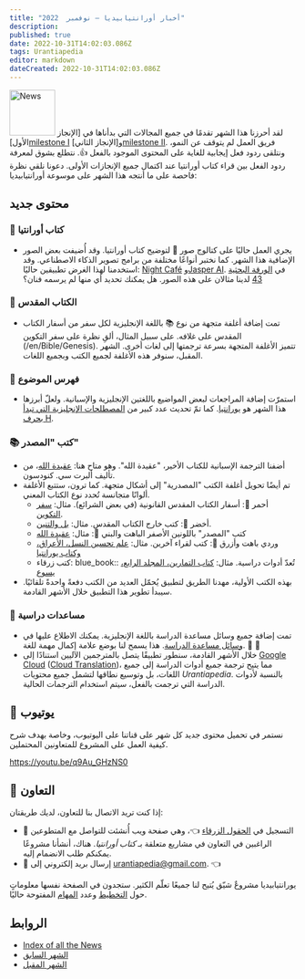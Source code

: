 ```yaml
---
title: "أخبار أورانتيابيديا — نوفمبر  2022"
description: 
published: true
date: 2022-10-31T14:02:03.086Z
tags: Urantiapedia
editor: markdown
dateCreated: 2022-10-31T14:02:03.086Z
---
```


<img src="/_assets/svg/icon-news.svg" alt="News" style="width: 80px;"> لقد أحرزنا هذا الشهر تقدمًا في جميع المجالات التي بدأناها في [الإنجاز الأول][milestone I](/ar/help/phases#milestone-i-the-urantia-book-the-bible-and-topic-index) و[الإنجاز الثاني][milestone II](/ar/help/phases#milestone-ii-books-articles-study-aids-schemas-and-indexes). فريق العمل لم يتوقف عن النمو، ونتلقى ردود فعل إيجابية للغاية على المحتوى الموجود بالفعل :+1:. نتطلع بشوق لمعرفة ردود الفعل بين قراء كتاب أورانتيا عند اكتمال جميع الإنجازات الأولى. دعونا نلقي نظرة فاحصة على ما أنتجه هذا الشهر على موسوعة أورانتيابيديا:

## محتوى جديد

### :blue_book: كتاب أورانتيا

- يجري العمل حاليًا على كتالوج صور :sunrise_over_mountains: لتوضيح كتاب أورانتيا. وقد أُضيفت بعض الصور الإضافية هذا الشهر. كما نختبر أنواعًا مختلفة من برامج تصوير الذكاء الاصطناعي. وقد استخدمنا لهذا الغرض تطبيقين حاليًا: [Night Café](https://creator.nightcafe.studio/) و[Jasper AI](https://www.jasper.ai/). في [الورقة البحثية 43](/en/The_Urantia_Book/43) لدينا مثالان على هذه الصور. هل يمكنك تحديد أي منها لم يرسمه فنان؟

### :closed_book: الكتاب المقدس

- تمت إضافة أغلفة متجهة من نوع :books: باللغة الإنجليزية لكل سفر من أسفار الكتاب المقدس على غلافه. على سبيل المثال، ألقِ نظرة على سفر التكوين (/en/Bible/Genesis). تتميز الأغلفة المتجهة بسرعة ترجمتها إلى لغات أخرى. الشهر المقبل، سنوفر هذه الأغلفة لجميع الكتب وبجميع اللغات.

### :card_index: فهرس الموضوع

- استمرّت إضافة المراجعات لبعض المواضيع باللغتين الإنجليزية والإسبانية. ولعلّ أبرزها هذا الشهر هو [يورانتيا](/en/topic/يورانتيا). كما تمّ تحديث عدد كبير من [المصطلحات الإنجليزية التي تبدأ بحرف H](/en/index/topics#h).

### :books: كتب "المصدر"

- أضفنا الترجمة الإسبانية للكتاب الأخير، "عقيدة الله". وهو متاح هنا: [عقيدة الله](/es/book/Albert_C_Knudson/The_Doctrine_of_God)، من تأليف ألبرت سي. كنودسون.
- تم أيضًا تحويل أغلفة الكتب "المصدرية" إلى أشكال متجهة. كما ترون، ستتبع الأغلفة ألوانًا متجانسة تُحدد نوع الكتاب المعني.
  - أحمر :closed_book:: أسفار الكتاب المقدس القانونية (في بعض الشرائع). مثال: [سفر التكوين](/en/Bible/Genesis).
  - أخضر :green_book:: كتب خارج الكتاب المقدس. مثال: [بل والتنين](/ar/Bible/Bel_and_the_Dragon).
  - كتب "المصدر" باللونين الأصفر الباهت والبني :ledger:: مثال: [عقيدة الله](/en/book/Albert_C_Knudson/The_Doctrine_of_God)
  - وردي باهت وأزرق :notebook_with_decorative_cover:: كتب لقراء آخرين. مثال: [علم تحسين النسل، الأعراق، وكتاب يورانتيا](/en/book/Halbert_Katzen/Eugenics_Race_and_The_Urantia_Book)
  - كتب زرقاء: blue_book:: تُعدّ أدوات دراسية. مثال: [كتاب التمارين، المجلد الرابع، يسوع](/en/article/William_S_Sadler/Workbook_4_Jesus)
- بهذه الكتب الأولية، مهدنا الطريق لتطبيق يُحمّل العديد من الكتب دفعةً واحدةً تلقائيًا. سيبدأ تطوير هذا التطبيق خلال الأشهر القادمة.

### :notebook: مساعدات دراسية

- تمت إضافة جميع وسائل مساعدة الدراسة باللغة الإنجليزية. يمكنك الاطلاع عليها في [وسائل مساعدة الدراسة](/en/index/study_aids). هذا يسمح لنا بوضع علامة إكمال مهمة للغة. :tada: :tada:
- خلال الأشهر القادمة، سنطور تطبيقًا يتصل بالمترجمين الآليين استنادًا إلى [Google Cloud](https://cloud.google.com/gcp/) ([Cloud Translation](https://cloud.google.com/translate/docs/))، مما يتيح ترجمة جميع أدوات الدراسة إلى جميع اللغات، بل وتوسيع نطاقها لتشمل جميع محتويات _Urantiapedia_. بالنسبة لأدوات الدراسة التي ترجمت بالفعل، سيتم استخدام الترجمات الحالية.

## :movie_camera: يوتيوب

نستمر في تحميل محتوى جديد كل شهر على قناتنا على اليوتيوب، وخاصة بهدف شرح كيفية العمل على المشروع للمتعاونين المحتملين.

https://youtu.be/q9Au_GHzNS0

## :blue_heart: التعاون

إذا كنت تريد الاتصال بنا للتعاون، لديك طريقتان:
- :blue_heart: التسجيل في [الحقول الزرقاء](https://blue-fields.netlify.app/) :point_left:، وهي صفحة ويب أُنشئت للتواصل مع المتطوعين الراغبين في التعاون في مشاريع متعلقة بـ _كتاب أورانتيا_. هناك، أنشأنا مشروعًا يمكنكم طلب الانضمام إليه.
- :love_letter: إرسال بريد إلكتروني إلى urantiapedia@gmail.com. :point_left:

يورانتيابيديا مشروعٌ شيّق يُتيح لنا جميعًا تعلّم الكثير. ستجدون في الصفحة نفسها معلوماتٍ حول [التخطيط](/ar/help/phases) وعدد [المهام](/ar/help/status) المفتوحة حاليًا.

## الروابط

- [Index of all the News](/ar/news)
- [الشهر السابق](/ar/news/2022/10)
- [الشهر المقبل](/ar/news/2022/12)